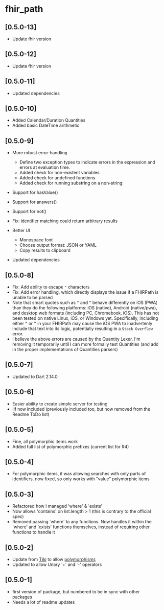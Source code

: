 # fhir_path

## [0.5.0-13]

* Update fhir version

## [0.5.0-12]

* Update fhir version

## [0.5.0-11]

* Updated dependencies

## [0.5.0-10]

* Added Calendar/Duration Quantities
* Added basic DateTime arithmetic

## [0.5.0-9]

* More robust error-handling
  * Define two exception types to indicate errors in the expression and errors at evaluation time.
  * Added check for non-existent variables
  * Added check for undefined functions
  * Added check for running substring on a non-string

* Support for hasValue()
* Support for answers()
* Support for not()
* Fix: identifier matching could return arbitrary results
* Better UI
  * Monospace font
  * Choose output format: JSON or YAML
  * Copy results to clipboard
* Updated dependencies

## [0.5.0-8]

* Fix: Add ability to escape `"` characters
* Fix: Add error handling, which directly displays the issue if a FHIRPath is unable to be parsed
* Note that smart quotes such as `“` and `”` behave differently on iOS (PWA) than they do the following platforms: iOS (native), Android (native/pwa), and desktop web formats (including PC, Chromebook, iOS). This has not been tested on native Linux, iOS, or Windows yet. Specifically, including either `“` or `”` in your FHIRPath may cause the iOS PWA to inadvertenly include that text into its logic, potentially resulting in a `Stack Overflow` error.
* I believe the above errors are caused by the Quantity Lexer. I'm removing it temporarily until I can more formally test Quantities (and add in the proper implementations of Quantities parsers)

## [0.5.0-7]

* Updated to Dart 2.14.0

## [0.5.0-6]

* Easier ability to create simple server for testing
* Iif now included (previously included too, but now removed from the Readme ToDo list)

## [0.5.0-5]

* Fine, all polymorphic items work
* Added full list of polymorphic prefixes (current list for R4)

## [0.5.0-4]

* For polymorphic items, it was allowing searches with only parts of identifiers, now fixed, so only works with "value" polymorphic items

## [0.5.0-3]

* Refactored how I managed 'where' & 'exists'
* Now allows 'contains' on list.length > 1 (this is contrary to the official spec)
* Removed passing 'where' to any functions. Now handles it within the 'where' and 'exists' functions themselves, instead of requiring other functions to handle it

## [0.5.0-2]

* Update from [Tilo](https://github.com/tiloc) to allow [polymorphisms](https://github.com/MayJuun/fhir/pull/20)
* Updated to allow Unary '+' and '-' operators

## [0.5.0-1]

* first version of package, but numbered to be in sync with other packages
* Needs a lot of readme updates
